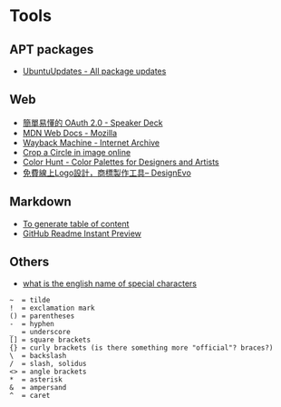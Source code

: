 # Tools
## APT packages
* [UbuntuUpdates - All package updates](https://www.ubuntuupdates.org/)

## Web
* [簡單易懂的 OAuth 2.0 - Speaker Deck](https://speakerdeck.com/chitsaou/jian-dan-yi-dong-de-oauth-2-dot-0)
* [MDN Web Docs - Mozilla](https://developer.mozilla.org/zh-TW/)
* [Wayback Machine - Internet Archive](https://web.archive.org/)
* [Crop a Circle in image online](https://crop-circle.imageonline.co/)
* [Color Hunt - Color Palettes for Designers and Artists](https://colorhunt.co/)
* [免費線上Logo設計，商標製作工具– DesignEvo](https://www.designevo.com/tw/)

## Markdown
* [To generate table of content](https://github.com/thlorenz/doctoc)
* [GitHub Readme Instant Preview](https://github.com/joeyespo/grip)

## Others
* [what is the english name of special characters](http://forum.wordreference.com/threads/what-is-the-english-name-of-special-characters.101066/)
```
~  = tilde
!  = exclamation mark
() = parentheses
-  = hyphen
_  = underscore
[] = square brackets
{} = curly brackets (is there something more "official"? braces?)
\  = backslash
/  = slash, solidus
<> = angle brackets
*  = asterisk
&  = ampersand
^  = caret
```
